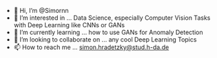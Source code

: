 - 👋 Hi, I’m @Simornn
- 👀 I’m interested in ... Data Science, especially Computer Vision Tasks with Deep Learning like CNNs or GANs
- 🌱 I’m currently learning ... how to use GANs for Anomaly Detection
- 💞️ I’m looking to collaborate on ... any cool Deep Learning Topics
- 📫 How to reach me ... simon.hradetzky@stud.h-da.de

<!---
Simornn/Simornn is a ✨ special ✨ repository because its `README.md` (this file) appears on your GitHub profile.
You can click the Preview link to take a look at your changes.
--->
